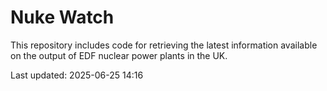 # Nuke Watch

This repository includes code for retrieving the latest information available on the output of EDF nuclear power plants in the UK.

Last updated: 2025-06-25 14:16